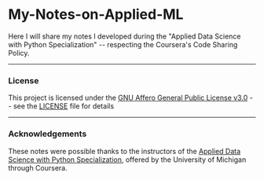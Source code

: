 # My-Notes-on-Applied-ML
Here I will share my notes I developed during the "Applied Data Science with Python Specialization" -- respecting the  Coursera's Code Sharing Policy.

---
### License

This project is licensed under the [GNU Affero General Public License v3.0](https://www.gnu.org/licenses/agpl-3.0.en.html) -- 
see the [LICENSE](https://github.com/Chinnasf/My-Notes-on-Applied-ML/blob/master/LICENSE) file for details

---

### Acknowledgements

These notes were possible thanks to the instructors of the [Applied Data Science with Python Specialization](https://www.coursera.org/specializations/data-science-python), offered by the University of Michigan through Coursera.
